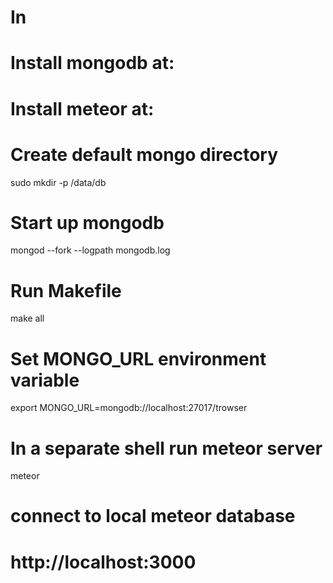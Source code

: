 # In
# Install mongodb at: 

# Install meteor at: 

# Create default mongo directory
sudo mkdir -p /data/db

# Start up mongodb 
mongod --fork --logpath mongodb.log

# Run Makefile
make all

# Set MONGO_URL environment variable
export MONGO_URL=mongodb://localhost:27017/trowser

# In a separate shell run meteor server
meteor

# connect to local meteor database
# http://localhost:3000